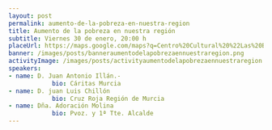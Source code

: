 ```yaml
---
layout: post
permalink: aumento-de-la-pobreza-en-nuestra-region
title: Aumento de la pobreza en nuestra región
subtitle: Viernes 30 de enero, 20:00 h
placeUrl: https://maps.google.com/maps?q=Centro%20Cultural%20%22Las%20Balsas%22&t=&z=13
banner: /images/posts/banneraumentodelapobrezaennuestraregion.png
activityImage: /images/posts/activityaumentodelapobrezaennuestraregion.png
speakers: 
- name: D. Juan Antonio Illán.- 
            bio: Cáritas Murcia
- name: D. juan Luis Chillón
            bio: Cruz Roja Región de Murcia
- name: Dña. Adoración Molina
            bio: Pvoz. y 1ª Tte. Alcalde
---
```

